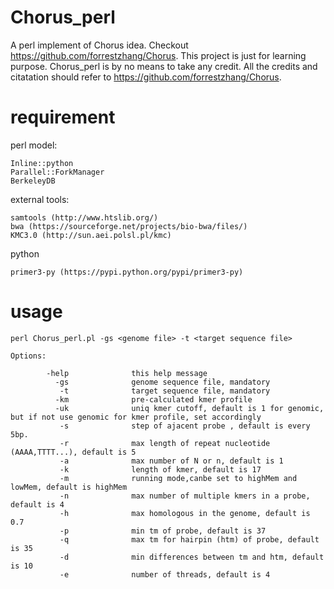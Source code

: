 # Chorus_perl
A perl implement of Chorus idea. Checkout https://github.com/forrestzhang/Chorus.
This project is just for learning purpose. Chorus_perl is by no means to take any credit. All the credits and citatation should refer to https://github.com/forrestzhang/Chorus.

# requirement

perl model:

    Inline::python
    Parallel::ForkManager
    BerkeleyDB

external tools:

    samtools (http://www.htslib.org/)
    bwa (https://sourceforge.net/projects/bio-bwa/files/)
    KMC3.0 (http://sun.aei.polsl.pl/kmc)


python

    primer3-py (https://pypi.python.org/pypi/primer3-py)


# usage

    perl Chorus_perl.pl -gs <genome file> -t <target sequence file>

    Options:

            -help              this help message
              -gs              genome sequence file, mandatory
               -t              target sequence file, mandatory
              -km              pre-calculated kmer profile
              -uk              uniq kmer cutoff, default is 1 for genomic, but if not use genomic for kmer profile, set accordingly
               -s              step of ajacent probe , default is every 5bp.
               -r              max length of repeat nucleotide (AAAA,TTTT...), default is 5
               -a              max number of N or n, default is 1
               -k              length of kmer, default is 17
               -m              running mode,canbe set to highMem and lowMem, default is highMem
               -n              max number of multiple kmers in a probe, default is 4
               -h              max homologous in the genome, default is 0.7
               -p              min tm of probe, default is 37
               -q              max tm for hairpin (htm) of probe, default is 35
               -d              min differences between tm and htm, default is 10
               -e              number of threads, default is 4
